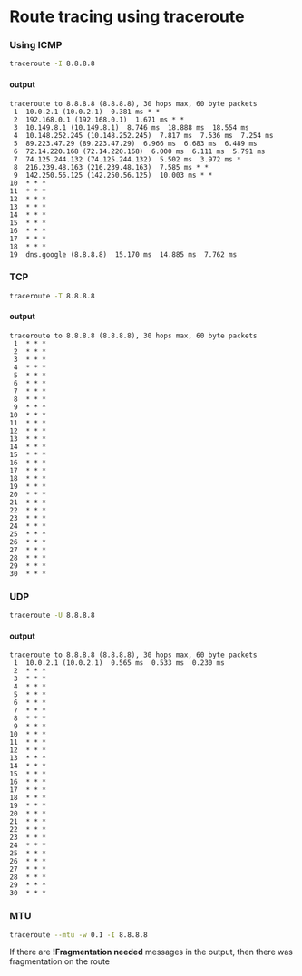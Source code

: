 # Route tracing using traceroute

### Using ICMP
``` bash
traceroute -I 8.8.8.8
```
#### output
```
traceroute to 8.8.8.8 (8.8.8.8), 30 hops max, 60 byte packets
 1  10.0.2.1 (10.0.2.1)  0.381 ms * *
 2  192.168.0.1 (192.168.0.1)  1.671 ms * *
 3  10.149.8.1 (10.149.8.1)  8.746 ms  18.888 ms  18.554 ms
 4  10.148.252.245 (10.148.252.245)  7.817 ms  7.536 ms  7.254 ms
 5  89.223.47.29 (89.223.47.29)  6.966 ms  6.683 ms  6.489 ms
 6  72.14.220.168 (72.14.220.168)  6.000 ms  6.111 ms  5.791 ms
 7  74.125.244.132 (74.125.244.132)  5.502 ms  3.972 ms *
 8  216.239.48.163 (216.239.48.163)  7.585 ms * *
 9  142.250.56.125 (142.250.56.125)  10.003 ms * *
10  * * *
11  * * *
12  * * *
13  * * *
14  * * *
15  * * *
16  * * *
17  * * *
18  * * *
19  dns.google (8.8.8.8)  15.170 ms  14.885 ms  7.762 ms
```
### TCP
``` bash
traceroute -T 8.8.8.8
```
#### output
```
traceroute to 8.8.8.8 (8.8.8.8), 30 hops max, 60 byte packets
 1  * * *
 2  * * *
 3  * * *
 4  * * *
 5  * * *
 6  * * *
 7  * * *
 8  * * *
 9  * * *
10  * * *
11  * * *
12  * * *
13  * * *
14  * * *
15  * * *
16  * * *
17  * * *
18  * * *
19  * * *
20  * * *
21  * * *
22  * * *
23  * * *
24  * * *
25  * * *
26  * * *
27  * * *
28  * * *
29  * * *
30  * * *
```
### UDP
``` bash
traceroute -U 8.8.8.8
```
#### output
```
traceroute to 8.8.8.8 (8.8.8.8), 30 hops max, 60 byte packets
 1  10.0.2.1 (10.0.2.1)  0.565 ms  0.533 ms  0.230 ms
 2  * * *
 3  * * *
 4  * * *
 5  * * *
 6  * * *
 7  * * *
 8  * * *
 9  * * *
10  * * *
11  * * *
12  * * *
13  * * *
14  * * *
15  * * *
16  * * *
17  * * *
18  * * *
19  * * *
20  * * *
21  * * *
22  * * *
23  * * *
24  * * *
25  * * *
26  * * *
27  * * *
28  * * *
29  * * *
30  * * *
```
### MTU
``` bash
traceroute --mtu -w 0.1 -I 8.8.8.8
```
If there are **!Fragmentation needed** messages in the output, then there was fragmentation on the route
